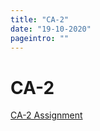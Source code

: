 ```yaml
---
title: "CA-2"
date: "19-10-2020"
pageintro: ""
---
```


# CA-2
[CA-2 Assignment](https://docs.google.com/document/d/1CsaoI4vLv0QqZdfZDlsHkJtqT8YX_32sKxVxDGUY9E8/edit?usp=sharing)